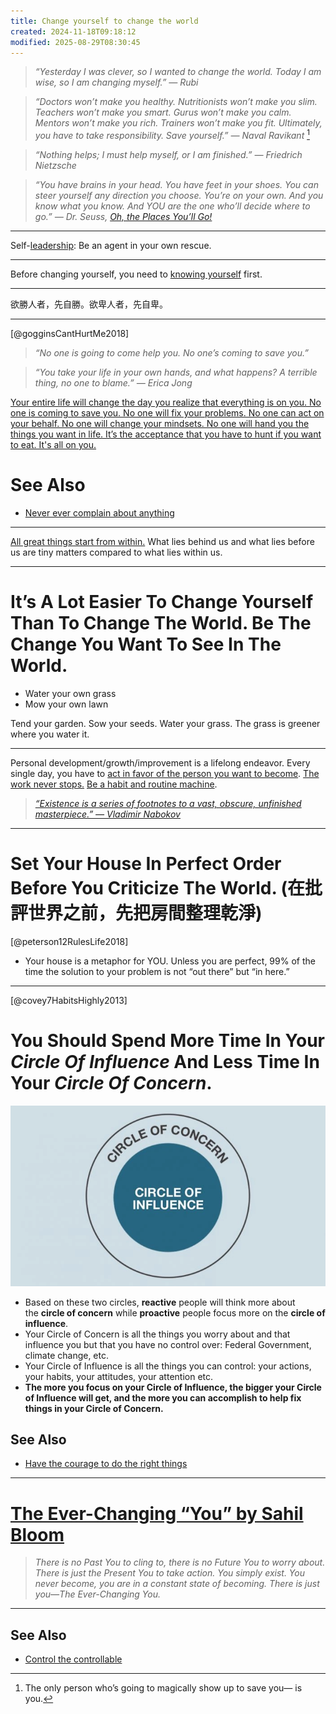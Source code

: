 ```yaml
---
title: Change yourself to change the world
created: 2024-11-18T09:18:12
modified: 2025-08-29T08:30:45
---
```


> _“Yesterday I was clever, so I wanted to change the world. Today I am wise, so I am changing myself.” — Rubi_

> _“Doctors won’t make you healthy. Nutritionists won’t make you slim. Teachers won’t make you smart. Gurus won’t make you calm. Mentors won’t make you rich. Trainers won’t make you fit. Ultimately, you have to take responsibility. Save yourself.” — Naval Ravikant_ [^1]

> _“Nothing helps; I must help myself, or I am finished.” — Friedrich Nietzsche_

> _“You have brains in your head. You have feet in your shoes. You can steer yourself any direction you choose. You’re on your own. And you know what you know. And YOU are the one who’ll decide where to go.” ― Dr. Seuss, [Oh, the Places You’ll Go!](https://www.goodreads.com/work/quotes/2125304)_

---

Self-[leadership](Leadership.md): Be an agent in your own rescue.

---

Before changing yourself, you need to [knowing yourself](mastering-yourself-is-superpower.md) first.

---

欲勝人者，先自勝。欲卑人者，先自卑。

---

[@gogginsCantHurtMe2018]

> _“No one is going to come help you. No one’s coming to save you.”_

> _“You take your life in your own hands, and what happens? A terrible thing, no one to blame.” — Erica Jong_

[Your entire life will change the day you realize that everything is on you. No one is coming to save you. No one will fix your problems. No one can act on your behalf. No one will change your mindsets. No one will hand you the things you want in life. It’s the acceptance that you have to hunt if you want to eat. It's all on you.](https://x.com/SahilBloom/status/1855607589578453496)

# See Also

* [Never ever complain about anything](never-ever-complain-about-anything.md)

---

[All great things start from within.](be-primarily-internally-driven-with-intrinsic-motivation.md) What lies behind us and what lies before us are tiny matters compared to what lies within us.

---

# It’s A Lot Easier To Change Yourself Than To Change The World. Be The Change You Want To See In The World.

* Water your own grass
* Mow your own lawn

Tend your garden. Sow your seeds. Water your grass. The grass is greener where you water it.

---

Personal development/growth/improvement is a lifelong endeavor. Every single day, you have to [act in favor of the person you want to become](your-identity-dictates-your-actions.md). [The work never stops.](every-single-day-chop-wood-carry-waters.md) [Be a habit and routine machine](be-a-habit-and-routine-machine.md).

> _[“Existence is a series of footnotes to a vast, obscure, unfinished masterpiece.” — Vladimir Nabokov](https://www.goodreads.com/quotes/93494-existence-is-a-series-of-footnotes-to-a-vast-obscure)_

---

# Set Your House In Perfect Order Before You Criticize The World. (在批評世界之前，先把房間整理乾淨)

[@peterson12RulesLife2018]

* Your house is a metaphor for YOU. Unless you are perfect, 99% of the time the solution to your problem is not “out there” but “in here.”

---

[@covey7HabitsHighly2013]

# You Should Spend More Time In Your _Circle Of Influence_ And Less Time In Your _Circle Of Concern_.

![](../_attachments/399f5eabbf33dfe8f8505b21847b81d5.png)

* Based on these two circles, **reactive** people will think more about the **circle of concern** while **proactive** people focus more on the **circle of influence**.
* Your Circle of Concern is all the things you worry about and that influence you but that you have no control over: Federal Government, climate change, etc.
* Your Circle of Influence is all the things you can control: your actions, your habits, your attitudes, your attention etc.
* **The more you focus on your Circle of Influence, the bigger your Circle of Influence will get, and the more you can accomplish to help fix things in your Circle of Concern.**

## See Also

* [Have the courage to do the right things](Have%20the%20courage%20to%20do%20the%20right%20things.md)

---

# [The Ever-Changing “You” by Sahil Bloom](https://www.sahilbloom.com/newsletter/the-ever-changing-you)

> _There is no Past You to cling to, there is no Future You to worry about. There is just the Present You to take action. You simply exist. You never become, you are in a constant state of becoming. There is just you—The Ever-Changing You._

---

## See Also

* [Control the controllable](control-the-controllable.md)

[^1]: The only person who’s going to magically show up to save you— is you.
